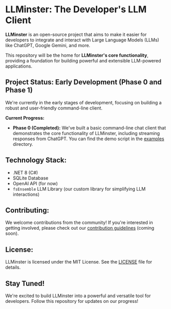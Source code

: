 # LLMinster: The Developer's LLM Client

**LLMinster** is an open-source project that aims to make it easier for developers to integrate and interact with Large Language Models (LLMs) like ChatGPT, Google Gemini, and more. 

This repository will be the home for **LLMinster's core functionality**, providing a foundation for building powerful and extensible LLM-powered applications. 

## Project Status:  Early Development (Phase 0 and Phase 1)

We're currently in the early stages of development, focusing on building a robust and user-friendly command-line client. 

**Current Progress:**

- **Phase 0 (Completed):** We've built a basic command-line chat client that demonstrates the core functionality of LLMinster, including streaming responses from ChatGPT. You can find the demo script in the [examples](/examples) directory.

## Technology Stack:

- .NET 8 (C#)
- SQLite Database
- OpenAI API (for now)
- `fsEnsemble` LLM Library (our custom library for simplifying LLM interactions)

## Contributing:

We welcome contributions from the community!  If you're interested in getting involved, please check out our [contribution guidelines](CONTRIBUTING.md) (coming soon).

## License:

LLMinster is licensed under the MIT License. See the [LICENSE](LICENSE) file for details.

## Stay Tuned!

We're excited to build LLMinster into a powerful and versatile tool for developers.  Follow this repository for updates on our progress!
